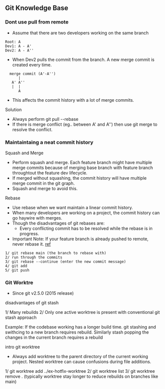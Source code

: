 ## Git Knowledge Base

### Dont use pull from remote

* Assume that there are two developers working on the same branch
```
Root: A
Dev1: A - A'
Dev2: A - A''
```
* When Dev2 pulls the commit from the branch. A new merge commit is created every time. 
```
  merge commit (A'-A'')
      |
   A' A''
   |  |
      A
```

* This affects the commit history with a lot of merge commits.

Solution
* Always perform git pull --rebase
* If there is merge conflict (eg.. between A' and A'') then use git merge to resolve the conflict.

### Maintaintaing a neat commit history

Squash and Merge
* Perform squash and merge. Each feature branch might have multiple merge commits because of merging base branch with feature branch
  throughtout the feature dev lifecycle.
* If merged without squashing, the commit history will have multiple merge commit in the git graph.
* Squash and merge to avoid this.

Rebase
* Use rebase when we want maintain a linear commit history.
* When many developers are working on a project, the commit history can go haywire with merges.
* Though the disadvantages of git rebases are:
    * Every conflicting commit has to be resolved while the rebase is in progress.
* Important Note: If your feature branch is already pushed to remote, never rebase it. [ref]([](https://www.youtube.com/watch?v=DkWDHzmMvyg&t=319s)https://www.youtube.com/watch?v=DkWDHzmMvyg&t=319s)

```
1/ git rebase main (the branch to rebase with)
2/ run through the commits
3/ git rebase --continue (enter the new commit message)
4/ git add
5/ git push
```
### Git Worktre

- Since git v2.5.0 (2015 release)

disadvantages of git stash

1/ Many rebuilds
2/ Only one active worktree is present with conventional git stash approach

Example:
If the codebase working has a longer build time. git stashing and swithcing to a new branch requires rebuild.
Similarly stash popping the changes in the current branch requires a rebuild

intro git worktree
* Always add worktree to the parent directory of the current working project. Nested worktree can cause confusions during file additions.

1/ git worktree add ../ex-hotfix-worktree
2/ git worktree list
3/ git worktree remove . (typically worktree stay longer to reduce rebuilds on branches like main)



